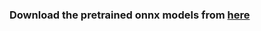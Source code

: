 ### Download the pretrained onnx models from [here](https://github.com/FanChiMao/Competition-2022-OpenVINO-Devcup/releases/tag/v0.0)   
